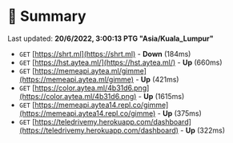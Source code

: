 # 📖 Summary
Last updated: **20/6/2022, 3:00:13 PTG "Asia/Kuala_Lumpur"**

- `GET` [https://shrt.ml](https://shrt.ml) - **Down** (184ms)
- `GET` [https://hst.aytea.ml/](https://hst.aytea.ml/) - **Up** (660ms)
- `GET` [https://memeapi.aytea.ml/gimme](https://memeapi.aytea.ml/gimme) - **Up** (421ms)
- `GET` [https://color.aytea.ml/4b31d6.png](https://color.aytea.ml/4b31d6.png) - **Up** (1615ms)
- `GET` [https://memeapi.aytea14.repl.co/gimme](https://memeapi.aytea14.repl.co/gimme) - **Up** (375ms)
- `GET` [https://teledrivemy.herokuapp.com/dashboard](https://teledrivemy.herokuapp.com/dashboard) - **Up** (322ms)
